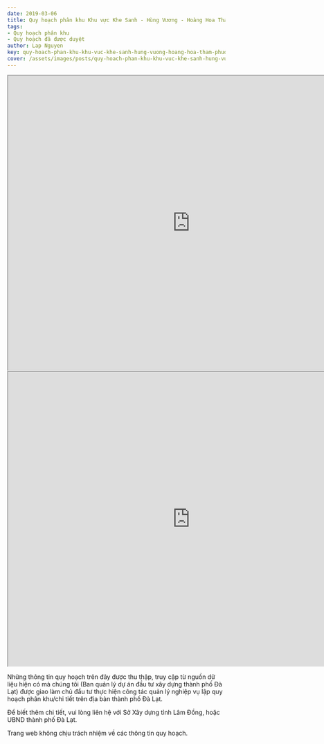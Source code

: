 ```yaml
---
date: 2019-03-06
title: Quy hoạch phân khu Khu vực Khe Sanh - Hùng Vương - Hoàng Hoa Thám (Khu B1), phường 10, thành phố Đà Lạt
tags:
- Quy hoạch phân khu
- Quy hoạch đã được duyệt
author: Lap Nguyen
key: quy-hoach-phan-khu-khu-vuc-khe-sanh-hung-vuong-hoang-hoa-tham-phuong-10-thanh-pho-da-lat
cover: /assets/images/posts/quy-hoach-phan-khu-khu-vuc-khe-sanh-hung-vuong-hoang-hoa-tham-phuong-10-thanh-pho-da-lat.png
---
```

<iframe src="https://drive.google.com/file/d/1A8t-JJtqEK5MvIx5XUefRCwAv45mJKVj/preview" width="840" height="680"></iframe>
<!--more-->
<iframe src="https://drive.google.com/file/d/1FOh9C3kueKijARO0SD8jEbeR_xcgU8z1/preview" width="840" height="680"></iframe>

Những thông tin quy hoạch trên đây được thu thập, truy cập từ nguồn dữ liệu hiện có mà chúng tôi 
(Ban quản lý dự án đầu tư xây dựng thành phố Đà Lạt) được giao làm chủ đầu tư thực hiện công tác quản lý nghiệp vụ 
lập quy hoạch phân khu/chi tiết trên địa bàn thành phố Đà Lạt.

Để biết thêm chi tiết, vui lòng liên hệ với Sở Xây dựng tỉnh Lâm Đồng, hoặc UBND thành phố Đà Lạt.

Trang web không chịu trách nhiệm về các thông tin quy hoạch.